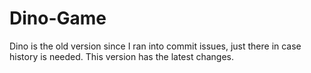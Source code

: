 # Dino-Game

Dino is the old version since I ran into commit issues, just there in case history is needed. This version has the latest changes.
